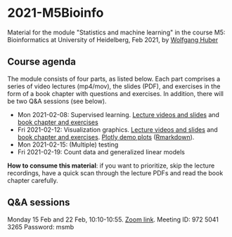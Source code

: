 # 2021-M5Bioinfo
Material for the module "Statistics and machine learning" in the course M5: Bioinformatics at University of Heidelberg, Feb 2021, by [Wolfgang Huber](https://www.huber.embl.org)

## Course agenda
The module consists of four parts, as listed below. Each part comprises a series of video lectures (mp4/mov), the slides (PDF), and exercises in the form of a book chapter with questions and exercises. In addition, there will be two Q&A sessions (see below).

* Mon 2021-02-08: Supervised learning. [Lecture videos and slides](https://www.huber.embl.de/users/whuber/2021-M5Bioinfo/ML) and [book chapter and exercises](https://www.huber.embl.de/msmb/Chap-Supervised.html) 
* Fri 2021-02-12: Visualization graphics. [Lecture videos and slides](https://www.huber.embl.de/users/whuber/2021-M5Bioinfo/graphics) and [book chapter and exercises](https://www.huber.embl.de/msmb/Chap-Graphics.html). [Plotly demo plots](https://www.huber.embl.de/users/whuber/2021-M5Bioinfo/graphics/demoplots.html) ([Rmarkdown](https://www.huber.embl.de/users/whuber/2021-M5Bioinfo/graphics/demoplots.Rmd)).
* Mon 2021-02-15: (Multiple) testing
* Fri 2021-02-19: Count data and generalized linear models

**How to consume this material**: if you want to prioritize, skip the lecture recordings, have a quick scan through the lecture PDFs and read the book chapter carefully.

## Q&A sessions
Monday 15 Feb and 22 Feb, 10:10-10:55.
[Zoom link](https://embl-de.zoom.us/j/97250413265?pwd=ZVpXRGlhVGt1RnRobXF2MHJ0U3lmZz09).
Meeting ID: 972 5041 3265
Password: msmb
